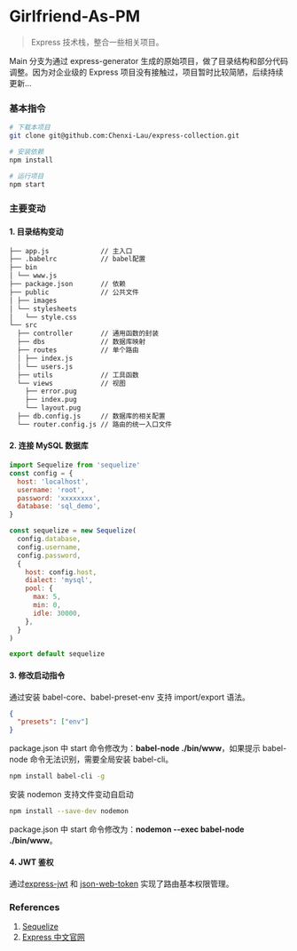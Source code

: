 <!--
 * @Author: 刘晨曦 <lcxcsy@126.com>
 * @Date: 2021-03-18 10:04:42
 * @LastEditTime: 2021-09-08 17:36:25
 * @LastEditors: Please set LastEditors
 * @Description: README
 * @FilePath: \node-jwt-demo\express-based\README.md
-->

# Girlfriend-As-PM

> Express 技术栈，整合一些相关项目。

Main 分支为通过 express-generator 生成的原始项目，做了目录结构和部分代码调整。因为对企业级的 Express 项目没有接触过，项目暂时比较简陋，后续持续更新...

### 基本指令

```sh
# 下载本项目
git clone git@github.com:Chenxi-Lau/express-collection.git

# 安装依赖
npm install

# 运行项目
npm start
```

### 主要变动

#### 1. 目录结构变动

```sh
├── app.js             // 主入口
├── .babelrc           // babel配置
├── bin
│ └── www.js
├── package.json       // 依赖
├── public             // 公共文件
│ ├── images
│ └── stylesheets
│   └── style.css
└── src
  ├── controller       // 通用函数的封装
  ├── dbs              // 数据库映射
  ├── routes           // 单个路由
  │ ├── index.js
  │ └── users.js
  ├── utils            // 工具函数
  └── views            // 视图
    ├── error.pug
    ├── index.pug
    └── layout.pug
  ├── db.config.js     // 数据库的相关配置
  └── router.config.js // 路由的统一入口文件
```

#### 2. 连接 MySQL 数据库

```js
import Sequelize from 'sequelize'
const config = {
  host: 'localhost',
  username: 'root',
  password: 'xxxxxxxx',
  database: 'sql_demo',
}

const sequelize = new Sequelize(
  config.database,
  config.username,
  config.password,
  {
    host: config.host,
    dialect: 'mysql',
    pool: {
      max: 5,
      min: 0,
      idle: 30000,
    },
  }
)

export default sequelize
```

#### 3. 修改启动指令

通过安装 babel-core、babel-preset-env 支持 import/export 语法。

```json
{
  "presets": ["env"]
}
```

package.json 中 start 命令修改为：**babel-node ./bin/www**，如果提示 babel-node 命令无法识别，需要全局安装 babel-cli。

```sh
npm install babel-cli -g
```

安装 nodemon 支持文件变动自启动

```sh
npm install --save-dev nodemon
```

package.json 中 start 命令修改为：**nodemon --exec babel-node ./bin/www**。

#### 4. JWT 鉴权

通过[express-jwt](https://www.npmjs.com/package/express-jwt) 和 [json-web-token](https://www.npmjs.com/package/json-web-token) 实现了路由基本权限管理。

### References

1. [Sequelize](https://www.liaoxuefeng.com/wiki/1022910821149312/1101571555324224)
2. [Express 中文官网](https://www.expressjs.com.cn/)
